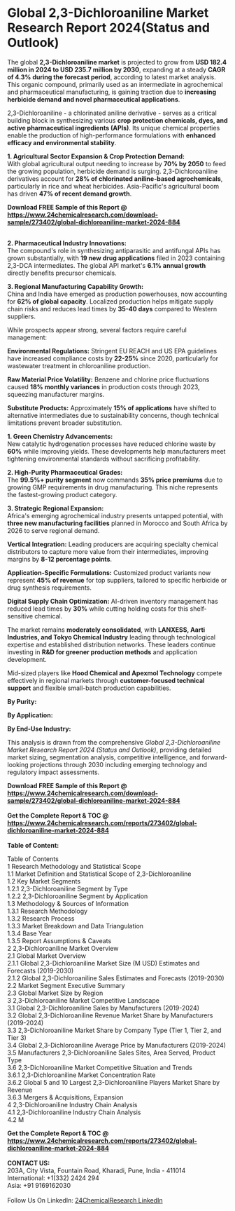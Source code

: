 <h1>Global 2,3-Dichloroaniline Market Research Report 2024(Status and Outlook)</h1><p>The global <strong>2,3-Dichloroaniline market</strong> is projected to grow from <strong>USD 182.4 million in 2024 to USD 235.7 million by 2030</strong>, expanding at a steady <strong>CAGR of 4.3% during the forecast period</strong>, according to latest market analysis. This organic compound, primarily used as an intermediate in agrochemical and pharmaceutical manufacturing, is gaining traction due to <strong>increasing herbicide demand and novel pharmaceutical applications</strong>.</p><p>2,3-Dichloroaniline - a chlorinated aniline derivative - serves as a critical building block in synthesizing various <strong>crop protection chemicals, dyes, and active pharmaceutical ingredients (APIs)</strong>. Its unique chemical properties enable the production of high-performance formulations with <strong>enhanced efficacy and environmental stability</strong>.</p><p><strong>1. Agricultural Sector Expansion &amp; Crop Protection Demand:</strong><br>
With global agricultural output needing to increase by <strong>70% by 2050</strong> to feed the growing population, herbicide demand is surging. 2,3-Dichloroaniline derivatives account for <strong>28% of chlorinated aniline-based agrochemicals</strong>, particularly in rice and wheat herbicides. Asia-Pacific's agricultural boom has driven <strong>47% of recent demand growth</strong>.</p><div><b>Download FREE Sample of this Report @ 
            <a href="https://www.24chemicalresearch.com/download-sample/273402/global-dichloroaniline-market-2024-884">
            https://www.24chemicalresearch.com/download-sample/273402/global-dichloroaniline-market-2024-884</a></b></div><br><p><strong>2. Pharmaceutical Industry Innovations:</strong><br>
The compound's role in synthesizing antiparasitic and antifungal APIs has grown substantially, with <strong>19 new drug applications</strong> filed in 2023 containing 2,3-DCA intermediates. The global API market's <strong>6.1% annual growth</strong> directly benefits precursor chemicals.</p><p><strong>3. Regional Manufacturing Capability Growth:</strong><br>
China and India have emerged as production powerhouses, now accounting for <strong>62% of global capacity</strong>. Localized production helps mitigate supply chain risks and reduces lead times by <strong>35-40 days</strong> compared to Western suppliers.</p><p>While prospects appear strong, several factors require careful management:</p><p><strong>Environmental Regulations:</strong> Stringent EU REACH and US EPA guidelines have increased compliance costs by <strong>22-25%</strong> since 2020, particularly for wastewater treatment in chloroaniline production.</p><p><strong>Raw Material Price Volatility:</strong> Benzene and chlorine price fluctuations caused <strong>18% monthly variances</strong> in production costs through 2023, squeezing manufacturer margins.</p><p><strong>Substitute Products:</strong> Approximately <strong>15% of applications</strong> have shifted to alternative intermediates due to sustainability concerns, though technical limitations prevent broader substitution.</p><p><strong>1. Green Chemistry Advancements:</strong><br>
New catalytic hydrogenation processes have reduced chlorine waste by <strong>60%</strong> while improving yields. These developments help manufacturers meet tightening environmental standards without sacrificing profitability.</p><p><strong>2. High-Purity Pharmaceutical Grades:</strong><br>
The <strong>99.5%+ purity segment</strong> now commands <strong>35% price premiums</strong> due to growing GMP requirements in drug manufacturing. This niche represents the fastest-growing product category.</p><p><strong>3. Strategic Regional Expansion:</strong><br>
Africa's emerging agrochemical industry presents untapped potential, with <strong>three new manufacturing facilities</strong> planned in Morocco and South Africa by 2026 to serve regional demand.</p><p><strong>Vertical Integration:</strong> Leading producers are acquiring specialty chemical distributors to capture more value from their intermediates, improving margins by <strong>8-12 percentage points</strong>.</p><p><strong>Application-Specific Formulations:</strong> Customized product variants now represent <strong>45% of revenue</strong> for top suppliers, tailored to specific herbicide or drug synthesis requirements.</p><p><strong>Digital Supply Chain Optimization:</strong> AI-driven inventory management has reduced lead times by <strong>30%</strong> while cutting holding costs for this shelf-sensitive chemical.</p><p>The market remains <strong>moderately consolidated</strong>, with <strong>LANXESS, Aarti Industries, and Tokyo Chemical Industry</strong> leading through technological expertise and established distribution networks. These leaders continue investing in <strong>R&amp;D for greener production methods</strong> and application development.</p><p>Mid-sized players like <strong>Hood Chemical and Apexmol Technology</strong> compete effectively in regional markets through <strong>customer-focused technical support</strong> and flexible small-batch production capabilities.</p><p><strong>By Purity:</strong></p><p><strong>By Application:</strong></p><p><strong>By End-Use Industry:</strong></p><p>This analysis is drawn from the comprehensive <em>Global 2,3-Dichloroaniline Market Research Report 2024 (Status and Outlook)</em>, providing detailed market sizing, segmentation analysis, competitive intelligence, and forward-looking projections through 2030 including emerging technology and regulatory impact assessments.</p><div><b>Download FREE Sample of this Report @ 
            <a href="https://www.24chemicalresearch.com/download-sample/273402/global-dichloroaniline-market-2024-884">
            https://www.24chemicalresearch.com/download-sample/273402/global-dichloroaniline-market-2024-884</a></b></div><br><div><b>Get the Complete Report & TOC @ 
            <a href="https://www.24chemicalresearch.com/reports/273402/global-dichloroaniline-market-2024-884">
            https://www.24chemicalresearch.com/reports/273402/global-dichloroaniline-market-2024-884</a></b></div><br>
            <b>Table of Content:</b><p>Table of Contents<br />
1 Research Methodology and Statistical Scope<br />
1.1 Market Definition and Statistical Scope of 2,3-Dichloroaniline<br />
1.2 Key Market Segments<br />
1.2.1 2,3-Dichloroaniline Segment by Type<br />
1.2.2 2,3-Dichloroaniline Segment by Application<br />
1.3 Methodology & Sources of Information<br />
1.3.1 Research Methodology<br />
1.3.2 Research Process<br />
1.3.3 Market Breakdown and Data Triangulation<br />
1.3.4 Base Year<br />
1.3.5 Report Assumptions & Caveats<br />
2 2,3-Dichloroaniline Market Overview<br />
2.1 Global Market Overview<br />
2.1.1 Global 2,3-Dichloroaniline Market Size (M USD) Estimates and Forecasts (2019-2030)<br />
2.1.2 Global 2,3-Dichloroaniline Sales Estimates and Forecasts (2019-2030)<br />
2.2 Market Segment Executive Summary<br />
2.3 Global Market Size by Region<br />
3 2,3-Dichloroaniline Market Competitive Landscape<br />
3.1 Global 2,3-Dichloroaniline Sales by Manufacturers (2019-2024)<br />
3.2 Global 2,3-Dichloroaniline Revenue Market Share by Manufacturers (2019-2024)<br />
3.3 2,3-Dichloroaniline Market Share by Company Type (Tier 1, Tier 2, and Tier 3)<br />
3.4 Global 2,3-Dichloroaniline Average Price by Manufacturers (2019-2024)<br />
3.5 Manufacturers 2,3-Dichloroaniline Sales Sites, Area Served, Product Type<br />
3.6 2,3-Dichloroaniline Market Competitive Situation and Trends<br />
3.6.1 2,3-Dichloroaniline Market Concentration Rate<br />
3.6.2 Global 5 and 10 Largest 2,3-Dichloroaniline Players Market Share by Revenue<br />
3.6.3 Mergers & Acquisitions, Expansion<br />
4 2,3-Dichloroaniline Industry Chain Analysis<br />
4.1 2,3-Dichloroaniline Industry Chain Analysis<br />
4.2 M</p><div><b>Get the Complete Report & TOC @ 
            <a href="https://www.24chemicalresearch.com/reports/273402/global-dichloroaniline-market-2024-884">
            https://www.24chemicalresearch.com/reports/273402/global-dichloroaniline-market-2024-884</a></b></div><br><b>CONTACT US:</b><br>
            203A, City Vista, Fountain Road, Kharadi, Pune, India - 411014<br>
            International: +1(332) 2424 294<br>
            Asia: +91 9169162030 <br><br>
            Follow Us On LinkedIn: <a href="https://www.linkedin.com/company/24chemicalresearch/">24ChemicalResearch LinkedIn</a>